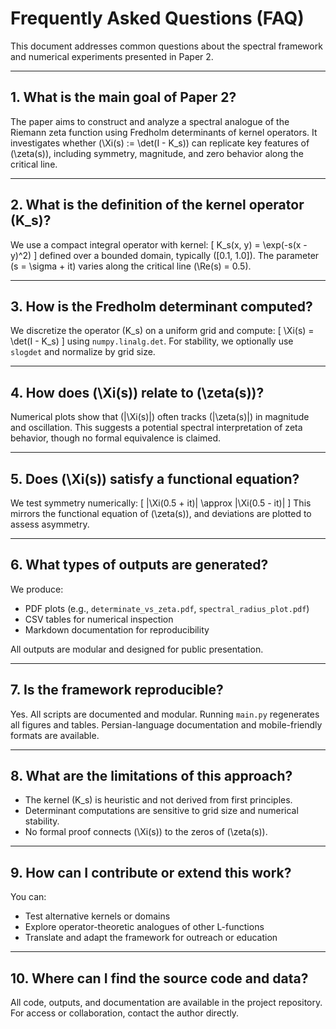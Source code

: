 # Frequently Asked Questions (FAQ)

This document addresses common questions about the spectral framework and numerical experiments presented in Paper 2.

---

## 1. What is the main goal of Paper 2?

The paper aims to construct and analyze a spectral analogue of the Riemann zeta function using Fredholm determinants of kernel operators. It investigates whether \(\Xi(s) := \det(I - K_s)\) can replicate key features of \(\zeta(s)\), including symmetry, magnitude, and zero behavior along the critical line.

---

## 2. What is the definition of the kernel operator \(K_s\)?

We use a compact integral operator with kernel:
\[
K_s(x, y) = \exp(-s(x - y)^2)
\]
defined over a bounded domain, typically \([0.1, 1.0]\). The parameter \(s = \sigma + it\) varies along the critical line \(\Re(s) = 0.5\).

---

## 3. How is the Fredholm determinant computed?

We discretize the operator \(K_s\) on a uniform grid and compute:
\[
\Xi(s) = \det(I - K_s)
\]
using `numpy.linalg.det`. For stability, we optionally use `slogdet` and normalize by grid size.

---

## 4. How does \(\Xi(s)\) relate to \(\zeta(s)\)?

Numerical plots show that \(|\Xi(s)|\) often tracks \(|\zeta(s)|\) in magnitude and oscillation. This suggests a potential spectral interpretation of zeta behavior, though no formal equivalence is claimed.

---

## 5. Does \(\Xi(s)\) satisfy a functional equation?

We test symmetry numerically:
\[
|\Xi(0.5 + it)| \approx |\Xi(0.5 - it)|
\]
This mirrors the functional equation of \(\zeta(s)\), and deviations are plotted to assess asymmetry.

---

## 6. What types of outputs are generated?

We produce:
- PDF plots (e.g., `determinate_vs_zeta.pdf`, `spectral_radius_plot.pdf`)
- CSV tables for numerical inspection
- Markdown documentation for reproducibility

All outputs are modular and designed for public presentation.

---

## 7. Is the framework reproducible?

Yes. All scripts are documented and modular. Running `main.py` regenerates all figures and tables. Persian-language documentation and mobile-friendly formats are available.

---

## 8. What are the limitations of this approach?

- The kernel \(K_s\) is heuristic and not derived from first principles.
- Determinant computations are sensitive to grid size and numerical stability.
- No formal proof connects \(\Xi(s)\) to the zeros of \(\zeta(s)\).

---

## 9. How can I contribute or extend this work?

You can:
- Test alternative kernels or domains
- Explore operator-theoretic analogues of other L-functions
- Translate and adapt the framework for outreach or education

---

## 10. Where can I find the source code and data?

All code, outputs, and documentation are available in the project repository. For access or collaboration, contact the author directly.
